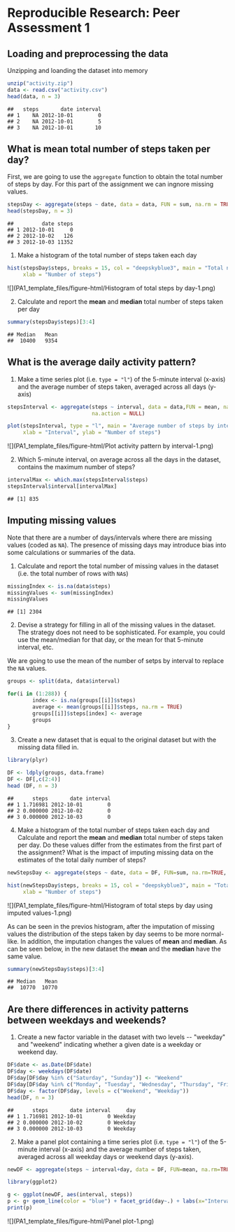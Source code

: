 # Reproducible Research: Peer Assessment 1


## Loading and preprocessing the data

Unzipping and loanding the dataset into memory



```r
unzip("activity.zip")
data <- read.csv("activity.csv")
head(data, n = 3)
```

```
##   steps       date interval
## 1    NA 2012-10-01        0
## 2    NA 2012-10-01        5
## 3    NA 2012-10-01       10
```


## What is mean total number of steps taken per day?

First, we are going to use the ``aggregate`` function to obtain the total number of steps by day. For this part of the assignment we can ingnore missing values.



```r
stepsDay <- aggregate(steps ~ date, data = data, FUN = sum, na.rm = TRUE, na.action = NULL)
head(stepsDay, n = 3)
```

```
##         date steps
## 1 2012-10-01     0
## 2 2012-10-02   126
## 3 2012-10-03 11352
```


1. Make a histogram of the total number of steps taken each day



```r
hist(stepsDay$steps, breaks = 15, col = "deepskyblue3", main = "Total number of steps by day",
     xlab = "Number of steps")
```

![](PA1_template_files/figure-html/Histogram of total steps by day-1.png) 


2. Calculate and report the **mean** and **median** total number of steps taken per day



```r
summary(stepsDay$steps)[3:4]
```

```
## Median   Mean 
##  10400   9354
```


## What is the average daily activity pattern?

1. Make a time series plot (i.e. `type = "l"`) of the 5-minute interval (x-axis) and the average number of steps taken, averaged across all days (y-axis)



```r
stepsInterval <- aggregate(steps ~ interval, data = data,FUN = mean, na.rm = TRUE,
                           na.action = NULL)
```


```r
plot(stepsInterval, type = "l", main = "Average number of steps by interval",
     xlab = "Interval", ylab = "Number of steps")
```

![](PA1_template_files/figure-html/Plot activity pattern by interval-1.png) 


2. Which 5-minute interval, on average across all the days in the dataset, contains the maximum number of steps?



```r
intervalMax <- which.max(stepsInterval$steps)
stepsInterval$interval[intervalMax]
```

```
## [1] 835
```


## Imputing missing values

Note that there are a number of days/intervals where there are missing
values (coded as `NA`). The presence of missing days may introduce
bias into some calculations or summaries of the data.

1. Calculate and report the total number of missing values in the dataset (i.e. the total number of rows with `NA`s)



```r
missingIndex <- is.na(data$steps) 
missingValues <- sum(missingIndex)
missingValues
```

```
## [1] 2304
```


2. Devise a strategy for filling in all of the missing values in the dataset. The strategy does not need to be sophisticated. For example, you could use the mean/median for that day, or the mean for that 5-minute interval, etc.

We are going to use the mean of the number of setps by interval to replace the `NA` values.



```r
groups <- split(data, data$interval)

for(i in (1:288)) {
        index <- is.na(groups[[i]]$steps)
        average <- mean(groups[[i]]$steps, na.rm = TRUE)
        groups[[i]]$steps[index] <- average
        groups
}
```


3. Create a new dataset that is equal to the original dataset but with the missing data filled in.



```r
library(plyr)

DF <- ldply(groups, data.frame)
DF <- DF[,c(2:4)]
head (DF, n = 3)
```

```
##      steps       date interval
## 1 1.716981 2012-10-01        0
## 2 0.000000 2012-10-02        0
## 3 0.000000 2012-10-03        0
```


4. Make a histogram of the total number of steps taken each day and Calculate and report the **mean** and **median** total number of steps taken per day. Do these values differ from the estimates from the first part of the assignment? What is the impact of imputing missing data on the estimates of the total daily number of steps?



```r
newStepsDay <- aggregate(steps ~ date, data = DF, FUN=sum, na.rm=TRUE, na.action = NULL)
```


```r
hist(newStepsDay$steps, breaks = 15, col = "deepskyblue3", main = "Total number of stpeps by day",
     xlab = "Number of steps")
```

![](PA1_template_files/figure-html/Histogram of total steps by day using imputed values-1.png) 

As can be seen in the previos histogram, after the imputation of missing values the distribution of the steps taken by day seems to be more normal-like. In addition, the imputation changes the values of **mean** and **median**. As can be seen below, in the new dataset the **mean** and the **median** have the same value.


```r
summary(newStepsDay$steps)[3:4]
```

```
## Median   Mean 
##  10770  10770
```

## Are there differences in activity patterns between weekdays and weekends?

1. Create a new factor variable in the dataset with two levels -- "weekday" and "weekend" indicating whether a given date is a weekday or weekend day.




```r
DF$date <- as.Date(DF$date)
DF$day <- weekdays(DF$date)
DF$day[DF$day %in% c("Saturday", "Sunday")] <- "Weekend"
DF$day[DF$day %in% c("Monday", "Tuesday", "Wednesday", "Thursday", "Friday")] <- "Weekday"
DF$day <- factor(DF$day, levels = c("Weekend", "Weekday"))
head(DF, n = 3)
```

```
##      steps       date interval     day
## 1 1.716981 2012-10-01        0 Weekday
## 2 0.000000 2012-10-02        0 Weekday
## 3 0.000000 2012-10-03        0 Weekday
```

2. Make a panel plot containing a time series plot (i.e. `type = "l"`) of the 5-minute interval (x-axis) and the average number of steps taken, averaged across all weekday days or weekend days (y-axis).


```r
newDF <- aggregate(steps ~ interval+day, data = DF, FUN=mean, na.rm=TRUE, na.action = NULL)
```



```r
library(ggplot2)

g <- ggplot(newDF, aes(interval, steps))
p <- g+ geom_line(color = "blue") + facet_grid(day~.) + labs(x="Interval", y="Number of steps")
print(p)
```

![](PA1_template_files/figure-html/Panel plot-1.png) 


